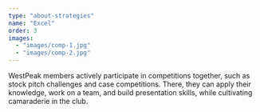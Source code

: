 ```yaml
---
type: "about-strategies"
name: "Excel"
order: 3
images:
  - "images/comp-1.jpg"
  - "images/comp-2.jpg"
---
```


WestPeak members actively participate in competitions together, such as stock pitch challenges and case competitions. There, they can apply their knowledge, work on a team, and build presentation skills, while cultivating camaraderie in the club.

